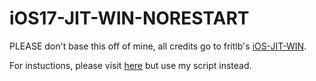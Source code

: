 # iOS17-JIT-WIN-NORESTART
PLEASE don't base this off of mine, all credits go to fritlb's [iOS-JIT-WIN](https://github.com/fritzlb/iOS17-JIT-WIN/).

For instuctions, please visit [here](https://github.com/fritzlb/iOS17-JIT-WIN/blob/main/README.md) but use my script instead.
